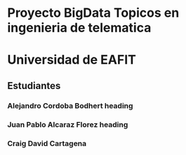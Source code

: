 # Proyecto BigData Topicos en ingenieria de telematica <h1>
  # Universidad de EAFIT <h2>
  
  ## Estudiantes <h3>
  ### Alejandro Cordoba Bodhert heading
  ### Juan Pablo Alcaraz Florez heading
  ### Craig David Cartagena <h6>
